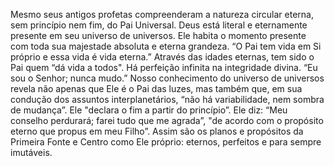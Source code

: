 ﻿Mesmo seus antigos profetas compreenderam a natureza circular eterna, sem princípio nem fim, do Pai Universal. Deus está literal e eternamente presente em seu universo de universos. Ele habita o momento presente com toda sua majestade absoluta e eterna grandeza. “O Pai tem vida em Si próprio e essa vida é vida eterna.” Através das idades eternas, tem sido o Pai quem “dá vida a todos". Há perfeição infinita na integridade divina. “Eu sou o Senhor; nunca mudo.” Nosso conhecimento do universo de universos revela não apenas que Ele é o Pai das luzes, mas também que, em sua condução dos assuntos interplanetários, “não há variabilidade, nem sombra de mudança”. Ele "declara o fim a partir do princípio”. Ele diz: “Meu conselho perdurará; farei tudo que me agrada”, "de acordo com o propósito eterno que propus em meu Filho”. Assim são os planos e  propósitos da Primeira Fonte e Centro como Ele próprio: eternos, perfeitos e para sempre imutáveis.